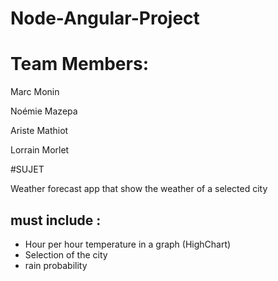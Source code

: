 # Node-Angular-Project

# Team Members: 
Marc Monin

Noémie Mazepa

Ariste Mathiot

Lorrain Morlet


#SUJET

Weather forecast app that show the weather of a selected city
## must include :
- Hour per hour temperature in a graph (HighChart)
- Selection of the city
- rain probability

